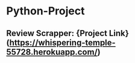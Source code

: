 # Python-Project

## Review Scrapper: {Project Link}(https://whispering-temple-55728.herokuapp.com/)
